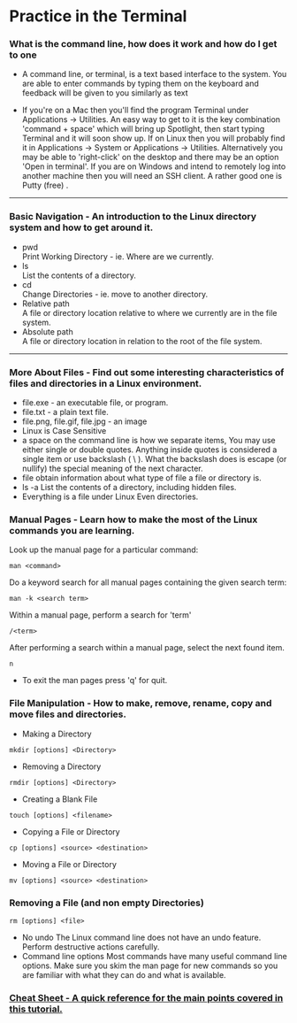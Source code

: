 # Practice in the Terminal
### What is the command line, how does it work and how do I get to one
* A command line, or terminal, is a text based interface to the system. You are able to enter commands by typing them on the keyboard and feedback will be given to you similarly as text

* If you're on a Mac then you'll find the program Terminal under Applications -> Utilities. An easy way to get to it is the key combination 'command + space' which will bring up Spotlight, then start typing Terminal and it will soon show up.
If on Linux then you will probably find it in Applications -> System or Applications -> Utilities. Alternatively you may be able to 'right-click' on the desktop and there may be an option 'Open in terminal'.
If you are on Windows and intend to remotely log into another machine then you will need an SSH client. A rather good one is Putty (free) .
--------
### Basic Navigation - An introduction to the Linux directory system and how to get around it.

* pwd  
Print Working Directory - ie. Where are we currently.
* ls  
List the contents of a directory.
* cd  
Change Directories - ie. move to another directory.
* Relative path  
A file or directory location relative to where we currently are in the file system.
* Absolute path   
A file or directory location in relation to the root of the file system.
----------
### More About Files - Find out some interesting characteristics of files and directories in a Linux environment.
* file.exe - an executable file, or program.
* file.txt - a plain text file.
* file.png, file.gif, file.jpg - an image
* Linux is Case Sensitive
* a space on the command line is how we separate items, You may use either single or double quotes. Anything inside quotes is considered a single item or use backslash ( \ ). What the backslash does is escape (or nullify) the special meaning of the next character.
* file
obtain information about what type of file a file or directory is.
* ls -a
List the contents of a directory, including hidden files.
* Everything is a file under Linux
Even directories.

### Manual Pages - Learn how to make the most of the Linux commands you are learning.
Look up the manual page for a particular command:

``` 
man <command>
```
Do a keyword search for all manual pages containing the given search term:
```
man -k <search term>
```
Within a manual page, perform a search for 'term'
```
/<term>
```
After performing a search within a manual page, select the next found item.
```
n
```
 * To exit the man pages press 'q' for quit.

### File Manipulation - How to make, remove, rename, copy and move files and directories.
* Making a Directory
```
mkdir [options] <Directory>

```
* Removing a Directory
```
rmdir [options] <Directory>

```
* Creating a Blank File
```
touch [options] <filename>

```
* Copying a File or Directory
```
cp [options] <source> <destination>

```
* Moving a File or Directory
```
mv [options] <source> <destination>

```
### Removing a File (and non empty Directories)
```
rm [options] <file>
```
* No undo
The Linux command line does not have an undo feature. Perform destructive actions carefully.
* Command line options
Most commands have many useful command line options. Make sure you skim the man page for new commands so you are familiar with what they can do and what is available.

### [Cheat Sheet - A quick reference for the main points covered in this tutorial.](https://ryanstutorials.net/linuxtutorial/cheatsheet.php)








